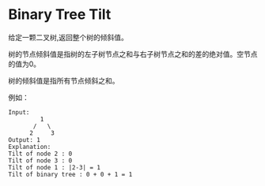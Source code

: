 # Binary Tree Tilt

给定一颗二叉树,返回整个树的倾斜值。

树的节点倾斜值是指树的左子树节点之和与右子树节点之和的差的绝对值。空节点的值为0。

树的倾斜值是指所有节点倾斜之和。

例如：

```
Input:
         1
       /   \
      2     3
Output: 1
Explanation:
Tilt of node 2 : 0
Tilt of node 3 : 0
Tilt of node 1 : |2-3| = 1
Tilt of binary tree : 0 + 0 + 1 = 1
```